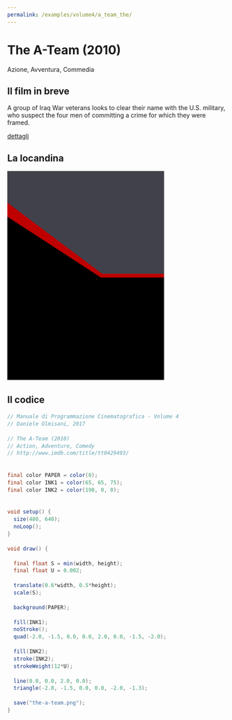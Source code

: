 ```yaml
---
permalink: /examples/volume4/a_team_the/
---
```

# The A-Team (2010)

Azione, Avventura, Commedia

## Il film in breve
A group of Iraq War veterans looks to clear their name with the U.S. military, who suspect the four men of committing a crime for which they were framed.

[dettagli](https://www.imdb.com/title/tt0429493/)

## La locandina
<img src="the-a-team.png"  width="360px" title="The A-Team">


## Il codice
```java
// Manuale di Programmazione Cinematografica - Volume 4
// Daniele Olmisani, 2017

// The A-Team (2010)
// Action, Adventure, Comedy
// http://www.imdb.com/title/tt0429493/


final color PAPER = color(0);
final color INK1 = color(65, 65, 75);
final color INK2 = color(190, 0, 0);


void setup() {
  size(480, 640);
  noLoop();
}

void draw() {
  
  final float S = min(width, height);
  final float U = 0.002;

  translate(0.6*width, 0.5*height);
  scale(S);
  
  background(PAPER);
  
  fill(INK1);
  noStroke();
  quad(-2.0, -1.5, 0.0, 0.0, 2.0, 0.0, -1.5, -2.0);
  
  fill(INK2);
  stroke(INK2);
  strokeWeight(12*U);
  
  line(0.0, 0.0, 2.0, 0.0);
  triangle(-2.0, -1.5, 0.0, 0.0, -2.0, -1.3);
  
  save("the-a-team.png");
}
```
